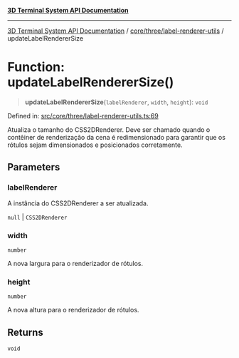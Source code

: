 [**3D Terminal System API Documentation**](../../../../README.md)

***

[3D Terminal System API Documentation](../../../../README.md) / [core/three/label-renderer-utils](../README.md) / updateLabelRendererSize

# Function: updateLabelRendererSize()

> **updateLabelRendererSize**(`labelRenderer`, `width`, `height`): `void`

Defined in: [src/core/three/label-renderer-utils.ts:69](https://github.com/Dicommunitas/ThreeJS_Terminal_3D/blob/7212b5be68c3f7954d775adb9932e64d901692b4/src/core/three/label-renderer-utils.ts#L69)

Atualiza o tamanho do CSS2DRenderer.
Deve ser chamado quando o contêiner de renderização da cena é redimensionado
para garantir que os rótulos sejam dimensionados e posicionados corretamente.

## Parameters

### labelRenderer

A instância do CSS2DRenderer a ser atualizada.

`null` | `CSS2DRenderer`

### width

`number`

A nova largura para o renderizador de rótulos.

### height

`number`

A nova altura para o renderizador de rótulos.

## Returns

`void`
